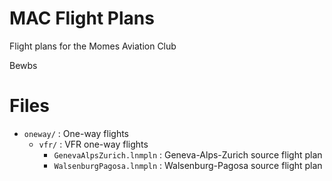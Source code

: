# MAC Flight Plans
Flight plans for the Momes Aviation Club

Bewbs


# Files

 - `oneway/` : One-way flights
   - `vfr/`  : VFR one-way flights 
     - `GenevaAlpsZurich.lnmpln` : Geneva-Alps-Zurich source flight plan
     - `WalsenburgPagosa.lnmpln` : Walsenburg-Pagosa source flight plan

